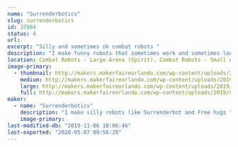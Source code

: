 ```yaml
---
name: "Surrenderbotics"
slug: surrenderbotics
id: 37004
status: 4
url: 
excerpt: "Silly and sometimes ok combat robots "
description: "I make funny robots that sometimes work and sometimes look funny getting completely exploded. Have snuck onto TV with bots like Surrenderbot and Hand of Time."
location: Combat Robots - Large Arena (Spirit), Combat Robots - Small Arena (Spirit)
image-primary:
  - thumbnail: http://makers.makerfaireorlando.com/wp-content/uploads/2019/08/polebot-150x150.jpg
    medium: http://makers.makerfaireorlando.com/wp-content/uploads/2019/08/polebot-300x224.jpg
    large: http://makers.makerfaireorlando.com/wp-content/uploads/2019/08/polebot-1024x764.jpg
    full: http://makers.makerfaireorlando.com/wp-content/uploads/2019/08/polebot.jpg
maker:
  - name: "Surrenderbotics"
    description: "I make silly robots like Surrenderbot and Free hugs "
    image-primary: 
last-modified-db: "2019-11-06 18:06:46"
last-exported: "2020-05-07 09:56:28"
---
```

